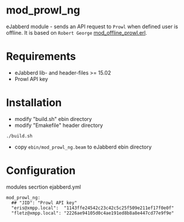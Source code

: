 # mod_prowl_ng

eJabberd module - sends an API request to `Prowl` when defined user is offline. It is based on `Robert George` [mod_offline_prowl.erl](http://www.unsleeping.com/2010/07/31/prowl-module-for-ejabberd/).

# Requirements

- eJabberd lib- and header-files >= 15.02
- Prowl API key

# Installation

* modify "build.sh" ebin directory
* modify "Emakefile" header directory

`./build.sh`

* copy `ebin/mod_prowl_ng.beam` to eJabberd ebin directory

# Configuration

modules secrtion ejabberd.yml

    mod_prowl_ng:
      ## "JID": "Prowl API key"
      "eris@xmpp.local":  "1143ffe24542c23c42c5c25f509e211ef17f0e0f"
      "fletz@xmpp.local": "2226ae94105d0c4ae191ed8b8a8e447cd77e9f9e"

